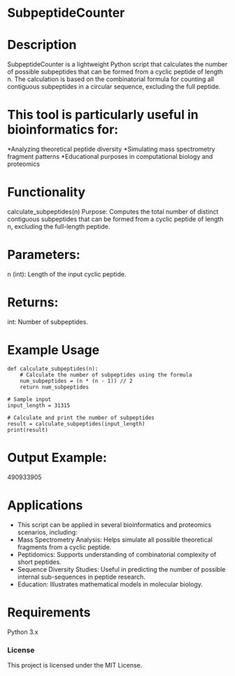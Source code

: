 # SubpeptideCounter

# Description
SubpeptideCounter is a lightweight Python script that calculates the number of possible subpeptides that can be formed from a cyclic peptide of length n. The calculation is based on the combinatorial formula for counting all contiguous subpeptides in a circular sequence, excluding the full peptide.

# This tool is particularly useful in bioinformatics for:
*Analyzing theoretical peptide diversity
*Simulating mass spectrometry fragment patterns
*Educational purposes in computational biology and proteomics


# Functionality
calculate_subpeptides(n)
Purpose: Computes the total number of distinct contiguous subpeptides that can be formed from a cyclic peptide of length n, excluding the full-length peptide.

# Parameters:
n (int): Length of the input cyclic peptide.

# Returns:
int: Number of subpeptides.

# Example Usage
```
def calculate_subpeptides(n):
    # Calculate the number of subpeptides using the formula
    num_subpeptides = (n * (n - 1)) // 2
    return num_subpeptides

# Sample input
input_length = 31315

# Calculate and print the number of subpeptides
result = calculate_subpeptides(input_length)
print(result)
```
# Output Example:
490933905

# Applications
* This script can be applied in several bioinformatics and proteomics scenarios, including:
* Mass Spectrometry Analysis: Helps simulate all possible theoretical fragments from a cyclic peptide.
* Peptidomics: Supports understanding of combinatorial complexity of short peptides.
* Sequence Diversity Studies: Useful in predicting the number of possible internal sub-sequences in peptide research.
* Education: Illustrates mathematical models in molecular biology.

# Requirements
Python 3.x

### License
This project is licensed under the MIT License.





